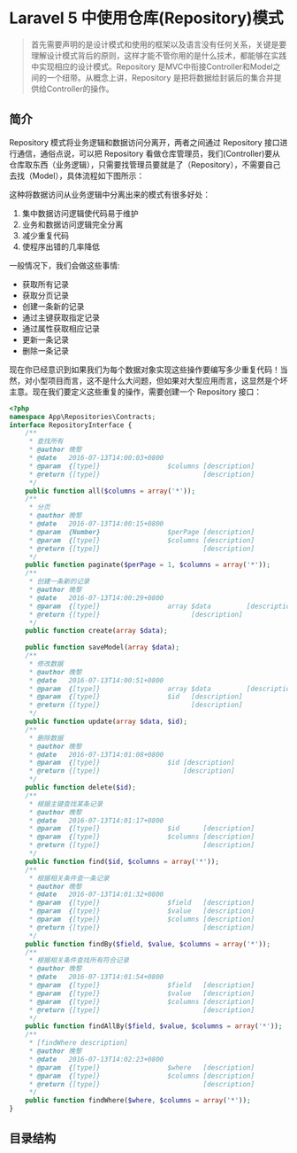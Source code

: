 # Laravel 5 中使用仓库(Repository)模式

> 首先需要声明的是设计模式和使用的框架以及语言没有任何关系，关键是要理解设计模式背后的原则，这样才能不管你用的是什么技术，都能够在实践中实现相应的设计模式。Repository 是MVC中衔接Controller和Model之间的一个纽带。从概念上讲，Repository 是把将数据给封装后的集合并提供给Controller的操作。

## 简介
Repository 模式将业务逻辑和数据访问分离开，两者之间通过 Repository 接口进行通信，通俗点说，可以把 Repository 看做仓库管理员，我们(Controller)要从仓库取东西（业务逻辑），只需要找管理员要就是了（Repository），不需要自己去找（Model），具体流程如下图所示：

这种将数据访问从业务逻辑中分离出来的模式有很多好处：

1. 集中数据访问逻辑使代码易于维护
2. 业务和数据访问逻辑完全分离
3. 减少重复代码
4. 使程序出错的几率降低

一般情况下，我们会做这些事情:

* 获取所有记录
* 获取分页记录
* 创建一条新的记录
* 通过主键获取指定记录
* 通过属性获取相应记录
* 更新一条记录
* 删除一条记录

现在你已经意识到如果我们为每个数据对象实现这些操作要编写多少重复代码！当然，对小型项目而言，这不是什么大问题，但如果对大型应用而言，这显然是个坏主意。现在我们要定义这些重复的操作，需要创建一个 Repository 接口：

```php
<?php
namespace App\Repositories\Contracts;
interface RepositoryInterface {
	/**
	 * 查找所有
	 * @author 晚黎
	 * @date   2016-07-13T14:00:03+0800
	 * @param  {[type]}                 $columns [description]
	 * @return {[type]}                          [description]
	 */
    public function all($columns = array('*'));
    /**
     * 分页
     * @author 晚黎
     * @date   2016-07-13T14:00:15+0800
     * @param  {Number}                 $perPage [description]
     * @param  {[type]}                 $columns [description]
     * @return {[type]}                          [description]
     */
    public function paginate($perPage = 1, $columns = array('*'));
    /**
     * 创建一条新的记录
     * @author 晚黎
     * @date   2016-07-13T14:00:29+0800
     * @param  {[type]}                 array $data         [description]
     * @return {[type]}                       [description]
     */
    public function create(array $data);
    
    public function saveModel(array $data);
    /**
     * 修改数据
     * @author 晚黎
     * @date   2016-07-13T14:00:51+0800
     * @param  {[type]}                 array $data         [description]
     * @param  {[type]}                 $id   [description]
     * @return {[type]}                       [description]
     */
    public function update(array $data, $id);
    /**
     * 删除数据
     * @author 晚黎
     * @date   2016-07-13T14:01:08+0800
     * @param  {[type]}                 $id [description]
     * @return {[type]}                     [description]
     */
    public function delete($id);
    /**
     * 根据主键查找某条记录
     * @author 晚黎
     * @date   2016-07-13T14:01:17+0800
     * @param  {[type]}                 $id      [description]
     * @param  {[type]}                 $columns [description]
     * @return {[type]}                          [description]
     */
    public function find($id, $columns = array('*'));
    /**
     * 根据相关条件查一条记录
     * @author 晚黎
     * @date   2016-07-13T14:01:32+0800
     * @param  {[type]}                 $field   [description]
     * @param  {[type]}                 $value   [description]
     * @param  {[type]}                 $columns [description]
     * @return {[type]}                          [description]
     */
    public function findBy($field, $value, $columns = array('*'));
    /**
     * 根据相关条件查找所有符合记录
     * @author 晚黎
     * @date   2016-07-13T14:01:54+0800
     * @param  {[type]}                 $field   [description]
     * @param  {[type]}                 $value   [description]
     * @param  {[type]}                 $columns [description]
     * @return {[type]}                          [description]
     */
    public function findAllBy($field, $value, $columns = array('*'));
    /**
     * [findWhere description]
     * @author 晚黎
     * @date   2016-07-13T14:02:23+0800
     * @param  {[type]}                 $where   [description]
     * @param  {[type]}                 $columns [description]
     * @return {[type]}                          [description]
     */
    public function findWhere($where, $columns = array('*'));
}
```

## 目录结构

